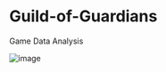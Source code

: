 # Guild-of-Guardians
Game Data Analysis

![image](https://github.com/Tytrater/Guild-of-Guardians/assets/73133990/c6d4dce4-0d52-40a5-a1ff-4801180a6107)
